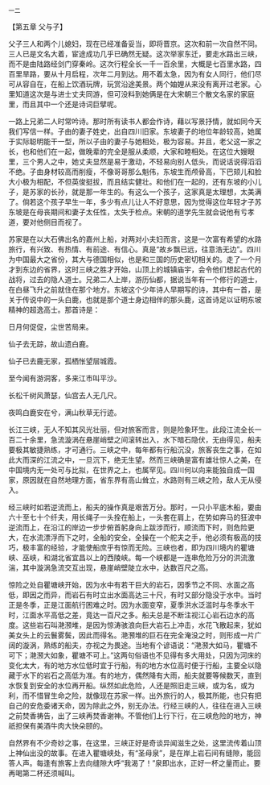     一二 

   【第五章 父与子】

   父子三人和两个儿媳妇，现在已经准备妥当，即将晋京。这次和前一次自然不同。三人已是文名大着，宦途成功几乎已确然无疑。这次举家东迁，要走水路出三峡，而不是由陆路经剑门穿秦岭。这次行程全长一千一百余里，大概是七百里水路，四百里旱路，要从十月启程，次年二月到达。用不着太急，因为有女人同行，他们尽可从容自在，在船上饮酒玩牌，玩赏沿途美景。两个妯娌从来没有离开过老家。心里知道这次是与进士丈夫同游，但可没料到她俩是在大宋朝三个散文名家的家庭里，而且其中一个还是诗词巨擘呢。

   一路上兄弟二人时常吟诗。那时所有读书人都会作诗，藉以写景抒情，就如同今天我们写信一样。子由的妻子姓史，出自四川旧家。东坡妻子的地位年龄较高，她属于实际聪明能干一型，所以子由的妻子与她相处，极为容易。并且，老父这一家之长，也和他们在一起，做晚辈的完全是服从柔顺，大家和睦相处。在这位大嫂眼里，三个男人之中，她丈夫显然是易于激动，不轻易向别人低头，而说话说得滔滔不绝。子由身材较高而削瘦，不像哥哥那么魁伟，东坡生而颅骨高，下巴颏儿和脸大小极为相配，不但英俊挺拔，而且结实健壮。和他们在一起的，还有东坡的小儿子，是苏家的长孙，就是那一年生的。有这么一个孩子，这家真是太理想，太美满了。倘若这个孩子早生一年，多少有点儿让人不好意思，因为觉得这位年轻才子苏东坡是在母丧期间和妻子太任性，太失于检点。宋朝的道学先生就会说他有亏孝道，要对他侧目而视了。

   苏家是在以大石佛出名的嘉州上船，对两对小夫妇而言，这是一次富有希望的水路旅行，有兴致、有热情、有前途、有信心。真是“故乡飘已远，往意浩无边”。四川为中国最大之省份，其大与德国相似，也是和三国的历史密切相关的。走了一个月才到东边的省界，这时三峡之胜才开始，山顶上的城镇庙宇，会令他们想起古代的战将，过去的隐人道士。兄弟二人上岸，游历仙都，据说当年有一个修行的道士，在白昼飞升之前就住在那个地方。东坡这个少年诗人早期写的诗，其中有一首，是关于传说中的一头白鹿，也就是那个道士身边相伴的那头鹿，这首诗足以证明东坡精神的超逸高士。那首诗是：

   日月何促促，尘世苦局来。

   仙子去无踪，故山遗白鹿。

   仙子已去鹿无家，孤栖怅望层城霞。

   至今闻有游洞客，多来江市叫平沙。

   长松千树风萧瑟，仙宫去人无几尺。

   夜鸣白鹿安在兮，满山秋草无行迹。

   长江三峡，无人不知其风光壮丽，但对旅客而言，则是险象环生。此段江流全长一百二十余里，急流漩涡在悬崖峭壁之间滚转出入，水下暗石隐伏，无由得见，船夫要极其敏捷熟练，才可通行。三峡之中，每年都有行船沉没，旅客丧生之事，在如此大而深的江流之中，一旦沉下，绝无生望。然而三峡确是富有雄壮惊人之美，在中国境内无一处可与比拟，在世界之上，也属罕见。四川何以向来能独自成一国家，原因就在自然地理方面，省东界有高山耸立，水路则有三峡之险，敌人无从侵入。

   经三峡时如若逆流而上，船夫的操作真是艰苦万分。那时，一只小平底木船，要由六十至七十个纤夫，用长绳子一头拴在船上，一头套在肩上，在势如奔马的狂波中逆流而上，在沿江的岸边一步步俯首躬身向上跋涉而行，顺流而下时，则危险更大，在水流漂浮而下之时，全船的安全，全操在一个舵夫之手，他必须有极高的技巧，极丰富的经验，才能使船庶乎有惊而无险。三峡也者，即为四川境内的瞿塘峡、巫峡，和湖北省宜昌以上的西陵峡。每一个峡都是一连串危险万分的洪流激湍，其中漩涡急流交互出现，悬崖峭壁陡立水中，达数百尺之高。

   惊险之处自瞿塘峡开始，因为水中有若干巨大的岩石，因季节之不同、水面之高低，即因之而异，而岩石有时立出水面高达三十尺，有时又部分隐没于水中。当时正是冬季，正是江面航行困难之时。因为水面变窄，夏季洪水泛滥时与冬季水干时，江面水平高低之差，竟达一百尺之多。船夫总是不断注视江心岩石边水的高度。这些岩石叫滟滪堆，是因为惊涛骇浪向巨大岩石上冲击，水花飞散起来，犹如美女头上的云鬟雾鬓，因此而得名。滟滪堆的巨石在完全淹没之时，则形成一片广阔的漩涡，熟练的船夫，亦视之为畏途。当地有个谚语说：“滟滪大如马，瞿塘不可下；滟滪大如象，瞿塘不可上。”这两句俗语也不见得有多大用处，只因为河床的变化太大，有的地方水位低时宜于行船，有的地方水位高时便于行船，主要全以隐藏于水下的岩石之高低为准。有的地方，偶然降有大雨，船夫就要等候数天，直到水恢复到安全的水位再开船。纵然如此危险，人还是照旧走三峡，或为名，或为利，而不惜冒生命之险，就像现在苏家一样。出外旅行的人，极其所能，也只有把自己的安危委诸天命，因为除此之外，别无办法。行经三峡的人，往往在进入三峡之前焚香祷告，出了三峡再焚香谢神。不管他们上行下行，在三峡危险的地方，神祇担保有美酒牛肉大快朵颐的。

   自然界有不少奇妙之事，在这里，三峡正好是奇谈异闻滋生之处，这里流传着山顶上神仙出没的故事。在进入瞿塘峡处，有“圣母泉”，是在岸上岩石间有缝隙，能回答人声。每逢有旅客上去向缝隙大呼“我渴了！”泉即出水，正好一杯之量而止。要再喝第二杯还须喊叫。

